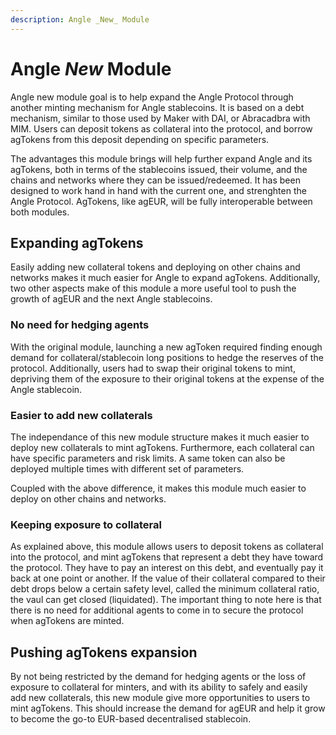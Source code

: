 ```yaml
---
description: Angle _New_ Module
---
```


# Angle _New_ Module

Angle new module goal is to help expand the Angle Protocol through another minting mechanism for Angle stablecoins. It is based on a debt mechanism, similar to those used by Maker with DAI, or Abracadbra with MIM. Users can deposit tokens as collateral into the protocol, and borrow agTokens from this deposit depending on specific parameters. 

The advantages this module brings will help further expand Angle and its agTokens, both in terms of the stablecoins issued, their volume, and the chains and networks where they can be issued/redeemed. It has been designed to work hand in hand with the current one, and strenghten the Angle Protocol. AgTokens, like agEUR, will be fully interoperable between both modules.


## Expanding agTokens

Easily adding new collateral tokens and deploying on other chains and networks makes it much easier for Angle to expand agTokens. Additionally, two other aspects make of this module a more useful tool to push the growth of agEUR and the next Angle stablecoins. 

### No need for hedging agents
With the original module, launching a new agToken required finding enough demand for collateral/stablecoin long positions to hedge the reserves of the protocol. Additionally, users had to swap their original tokens to mint, depriving them of the exposure to their original tokens at the expense of the Angle stablecoin.

### Easier to add new collaterals
The independance of this new module structure makes it much easier to deploy new collaterals to mint agTokens. Furthermore, each collateral can have specific parameters and risk limits. A same token can also be deployed multiple times with different set of parameters. 

Coupled with the above difference, it makes this module much easier to deploy on other chains and networks. 

### Keeping exposure to collateral

As explained above, this module allows users to deposit tokens as collateral into the protocol, and mint agTokens that represent a debt they have toward the protocol. They have to pay an interest on this debt, and eventually pay it back at one point or another. If the value of their collateral compared to their debt drops below a certain safety level, called the minimum collateral ratio, the vaul can get closed (liquidated). The important thing to note here is that there is no need for additional agents to come in to secure the protocol when agTokens are minted. 



## Pushing agTokens expansion
By not being restricted by the demand for hedging agents or the loss of exposure to collateral for minters, and with its ability to safely and easily add new collaterals, this new module give more opportunities to users to mint agTokens. This should increase the demand for agEUR and help it grow to become the go-to EUR-based decentralised stablecoin. 



